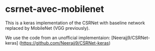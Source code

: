 # csrnet-avec-mobilenet
This is a keras implementation of the CSRNet with baseline network replaced by MobileNet (VGG previously).

We use the code from an unofficial implementaion: [Neerajj9/CSRNet-keras] (https://github.com/Neerajj9/CSRNet-keras)
